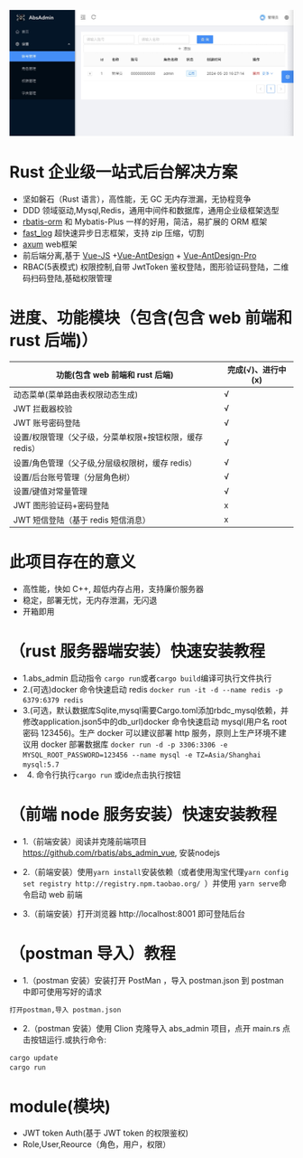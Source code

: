 ![demo2](demo1.jpg)

# Rust 企业级一站式后台解决方案

- 坚如磐石（Rust 语言），高性能，无 GC 无内存泄漏，无协程竞争
- DDD 领域驱动,Mysql,Redis，通用中间件和数据库，通用企业级框架选型
- [rbatis-orm](https://github.com/rbatis/rbatis) 和 Mybatis-Plus 一样的好用，简洁，易扩展的 ORM 框架
- [fast_log](https://github.com/rbatis/fast_log) 超快速异步日志框架，支持 zip 压缩，切割
- [axum](https://github.com/tokio-rs/axum) web框架
- 前后端分离,基于 [Vue-JS](https://cn.vuejs.org/) +[Vue-AntDesign](https://www.antdv.com/docs/vue/introduce-cn/) + [Vue-AntDesign-Pro](https://pro.antdv.com/)
- RBAC(5表模式) 权限控制,自带 JwtToken 鉴权登陆，图形验证码登陆，二维码扫码登陆,基础权限管理

# 进度、功能模块（包含(包含 web 前端和 rust 后端)）

| 功能(包含 web 前端和 rust 后端)                          | 完成(√)、进行中(x) |
| -------------------------------------------------------- | ------------------ |
| 动态菜单(菜单路由表权限动态生成)                         | √                  |
| JWT 拦截器校验                                           | √                  |
| JWT 账号密码登陆                                         | √                  |
| 设置/权限管理（父子级，分菜单权限+按钮权限，缓存 redis） | √                  |
| 设置/角色管理（父子级,分层级权限树，缓存 redis）         | √                  |
| 设置/后台账号管理（分层角色树）                          | √                  |
| 设置/键值对常量管理                                      | √                  |
| JWT 图形验证码+密码登陆                                  | x                  |
| JWT 短信登陆（基于 redis 短信消息）                      | x                  |

# 此项目存在的意义

- 高性能，快如 C++, 超低内存占用，支持廉价服务器
- 稳定，部署无忧，无内存泄漏，无闪退
- 开箱即用

# （rust 服务器端安装）快速安装教程

- 1.abs_admin 启动指令 `cargo run`或者`cargo build`编译可执行文件执行
- 2.(可选)docker 命令快速启动 redis  `docker run -it -d --name redis -p 6379:6379 redis`
- 3.(可选，默认数据库Sqlite,mysql需要Cargo.toml添加rbdc_mysql依赖，并修改application.json5中的db_url)docker 命令快速启动 mysql(用户名 root 密码 123456)。生产 docker 可以建议部署 http 服务，原则上生产环境不建议用 docker 部署数据库 `docker run -d -p 3306:3306 -e MYSQL_ROOT_PASSWORD=123456 --name mysql -e TZ=Asia/Shanghai mysql:5.7`
- 4. 命令行执行`cargo run` 或ide点击执行按钮

# （前端 node 服务安装）快速安装教程

- 1.（前端安装）阅读并克隆前端项目 https://github.com/rbatis/abs_admin_vue, 安装nodejs

- 2.（前端安装）使用`yarn install`安装依赖（或者使用淘宝代理`yarn config set registry http://registry.npm.taobao.org/ `）并使用 `yarn serve`命令启动 web 前端

- 3.（前端安装）打开浏览器 http://localhost:8001 即可登陆后台

# （postman 导入）教程

- 1.（postman 安装）安装打开 PostMan ，导入 postman.json 到 postman 中即可使用写好的请求

```cmd
打开postman,导入 postman.json
```

- 2.（postman 安装）使用 Clion 克隆导入 abs_admin 项目，点开 main.rs 点击按钮运行.或执行命令:

```cmd
cargo update
cargo run
```

# module(模块)

- JWT token Auth(基于 JWT token 的权限鉴权)
- Role,User,Reource（角色，用户，权限）
